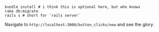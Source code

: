 ```
bundle install # i think this is optional here, but who knows
rake db:migrate
rails s # short for `rails server`
```

Navigate to `http://localhost:3000/button_clicks/new` and see the glory.

